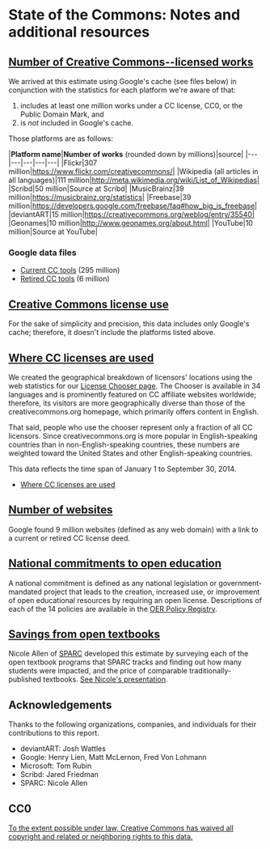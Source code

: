 State of the Commons: Notes and additional resources
============================

[Number of Creative Commons--licensed works](http://stateof.creativecommons.org/#numberofworks)
----------------------------

We arrived at this estimate using Google's cache (see files below) in conjunction with the statistics for each platform we're aware of that:

1. includes at least one million works under a CC license, CC0, or the Public Domain Mark, and
2. is *not* included in Google's cache.

Those platforms are as follows:

|**Platform name**|**Number of works** (rounded down by millions)|source|
|---|---|---|---|---|
|Flickr|307 million|https://www.flickr.com/creativecommons/|
|Wikipedia (all articles in all languages)|111 million|http://meta.wikimedia.org/wiki/List_of_Wikipedias|
|Scribd|50 million|Source at Scribd|
|MusicBrainz|39 million|https://musicbrainz.org/statistics|
|Freebase|39 million|https://developers.google.com/freebase/faq#how_big_is_freebase|
|deviantART|15 million|https://creativecommons.org/weblog/entry/35540|
|Geonames|10 million|http://www.geonames.org/about.html|
|YouTube|10 million|Source at YouTube|

### Google data files
* [Current CC tools](https://github.com/creativecommons/stateofthe/blob/master/data/google-currenttools.csv) (295 million)
* [Retired CC tools](https://github.com/creativecommons/stateofthe/blob/master/data/google-retiredtools.csv) (6 million)

[Creative Commons license use](http://stateof.creativecommons.org/#licenses)
----------------------------

For the sake of simplicity and precision, this data includes only Google's cache; therefore, it doesn't include the platforms listed above.

[Where CC licenses are used](https://stateof.creativecommons.org/#map)
----------------------------

We created the geographical breakdown of licensors' locations using the web statistics for our [License Chooser page](http://creativecommons.org/choose/). The Chooser is available in 34 languages and is prominently featured on CC affiliate websites worldwide; therefore, its visitors are more geographically diverse than those of the creativecommons.org homepage, which primarily offers content in English.

That said, people who use the chooser represent only a fraction of all CC licensors. Since creativecommons.org is more popular in English-speaking countries than in non-English-speaking countries, these numbers are weighted toward the United States and other English-speaking countries.

This data reflects the time span of January 1 to September 30, 2014.

* [Where CC licenses are used](https://github.com/creativecommons/stateofthe/blob/master/data/wherecclicensesareused.csv)

[Number of websites](https://stateof.creativecommons.org/#websites)
----------------------------

Google found 9 million websites (defined as any web domain) with a link to a current or retired CC license deed.

[National commitments to open education](https://stateof.creativecommons.org/#oerpolicies)
----------------------------

A national commitment is defined as any national legislation or government-mandated project that leads to the creation, increased use, or improvement of open educational resources by requiring an open license. Descriptions of each of the 14 policies are available in the [OER Policy Registry](https://wiki.creativecommons.org/OER_Policy_Registry).

[Savings from open textbooks](https://stateof.creativecommons.org/#oersavings)
----------------------------

Nicole Allen of [SPARC](http://www.sparc.arl.org/) developed this estimate by surveying each of the open textbook programs that SPARC tracks and finding out how many students were impacted, and the price of comparable traditionally-published textbooks. [See Nicole's presentation](http://www.slideshare.net/txtbks/billion-dollar-keynote).

Acknowledgements
----------------------------
Thanks to the following organizations, companies, and individuals for their contributions to this report.

* deviantART: Josh Wattles
* Google: Henry Lien, Matt McLernon, Fred Von Lohmann
* Microsoft: Tom Rubin
* Scribd: Jared Friedman
* SPARC: Nicole Allen


CC0
----------------------------

[To the extent possible under law, Creative Commons has waived all copyright and related or neighboring rights to this data.](http://creativecommons.org/publicdomain/zero/1.0/)
